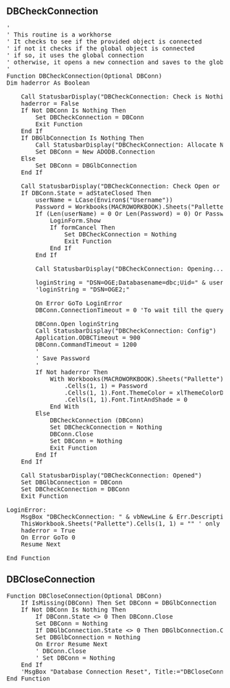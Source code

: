 <h2>DBCheckConnection</h2>

<pre>
'
' This routine is a workhorse
' It checks to see if the provided object is connected
' if not it checks if the global object is connected
' if so, it uses the global connection
' otherwise, it opens a new connection and saves to the global connection
'
Function DBCheckConnection(Optional DBConn)
Dim haderror As Boolean

    Call StatusbarDisplay("DBCheckConnection: Check is Nothing.")
    haderror = False
    If Not DBConn Is Nothing Then
        Set DBCheckConnection = DBConn
        Exit Function
    End If
    If DBGlbConnection Is Nothing Then
        Call StatusbarDisplay("DBCheckConnection: Allocate New.")
        Set DBConn = New ADODB.Connection
    Else
        Set DBConn = DBGlbConnection
    End If
    
    Call StatusbarDisplay("DBCheckConnection: Check Open or Closed")
    If DBConn.State = adStateClosed Then
        userName = LCase(Environ$("Username"))
        Password = Workbooks(MACROWORKBOOK).Sheets("Pallette").Cells(1, 1)
        If (Len(userName) = 0 Or Len(Password) = 0) Or Password = "" Then
            LoginForm.Show
            If formCancel Then
                Set DBCheckConnection = Nothing
                Exit Function
            End If
        End If
        
        Call StatusbarDisplay("DBCheckConnection: Opening...")
        
        loginString = "DSN=OGE;Databasename=dbc;Uid=" & userName & ";PWD=" & Password & ";Authentication Mechanism=LDAP;"
        'loginString = "DSN=OGE2;"
        
        On Error GoTo LoginError
        DBConn.ConnectionTimeout = 0 'To wait till the query finishes without generating error
        
        DBConn.Open loginString
        Call StatusbarDisplay("DBCheckConnection: Config")
        Application.ODBCTimeout = 900
        DBConn.CommandTimeout = 1200
        '
        ' Save Password
        '
        If Not haderror Then
            With Workbooks(MACROWORKBOOK).Sheets("Pallette")
                .Cells(1, 1) = Password
                .Cells(1, 1).Font.ThemeColor = xlThemeColorDark1
                .Cells(1, 1).Font.TintAndShade = 0
            End With
        Else
            DBCheckConnection (DBConn)
            Set DBCheckConnection = Nothing
            DBConn.Close
            Set DBConn = Nothing
            Exit Function
        End If
    End If
    
    Call StatusbarDisplay("DBCheckConnection: Opened")
    Set DBGlbConnection = DBConn
    Set DBCheckConnection = DBConn
    Exit Function
    
LoginError:
    MsgBox "DBCheckConnection: " & vbNewLine & Err.Description & vbNewLine & vbNewLine & loginString, Title:="Login Error"
    ThisWorkbook.Sheets("Pallette").Cells(1, 1) = "" ' only way to correct an incorrect Password
    haderror = True
    On Error GoTo 0
    Resume Next
    
End Function
</pre>

<h2>DBCloseConnection</h2>

<pre>
Function DBCloseConnection(Optional DBConn)
    If IsMissing(DBConn) Then Set DBConn = DBGlbConnection
    If Not DBConn Is Nothing Then
        If DBConn.State <> 0 Then DBConn.Close
        Set DBConn = Nothing
        If DBGlbConnection.State <> 0 Then DBGlbConnection.Close
        Set DBGlbConnection = Nothing
        On Error Resume Next
        ' DBConn.Close
        ' Set DBConn = Nothing
    End If
    'MsgBox "Database Connection Reset", Title:="DBCloseConnection"
End Function
</pre>
